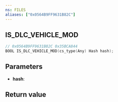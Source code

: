 ```yaml
---
ns: FILES
aliases: ["0x0564B9FF9631B82C"]
---
```

## IS_DLC_VEHICLE_MOD

```c
// 0x0564B9FF9631B82C 0x35BCA844
BOOL IS_DLC_VEHICLE_MOD(cs_type(Any) Hash hash);
```

## Parameters
* **hash**: 

## Return value
